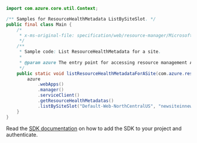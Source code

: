 ```java
import com.azure.core.util.Context;

/** Samples for ResourceHealthMetadata ListBySiteSlot. */
public final class Main {
    /*
     * x-ms-original-file: specification/web/resource-manager/Microsoft.Web/stable/2021-03-01/examples/ListResourceHealthMetadataBySite.json
     */
    /**
     * Sample code: List ResourceHealthMetadata for a site.
     *
     * @param azure The entry point for accessing resource management APIs in Azure.
     */
    public static void listResourceHealthMetadataForASite(com.azure.resourcemanager.AzureResourceManager azure) {
        azure
            .webApps()
            .manager()
            .serviceClient()
            .getResourceHealthMetadatas()
            .listBySiteSlot("Default-Web-NorthCentralUS", "newsiteinnewASE-NCUS", "Production", Context.NONE);
    }
}
```

Read the [SDK documentation](https://github.com/Azure/azure-sdk-for-java/blob/azure-resourcemanager_2.15.0/sdk/resourcemanager/azure-resourcemanager/README.md) on how to add the SDK to your project and authenticate.
